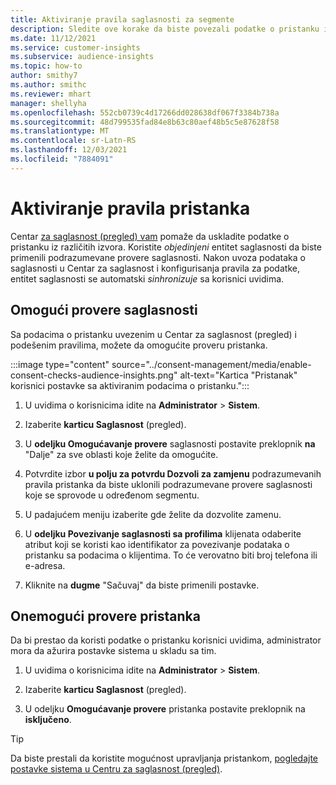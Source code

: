 ```yaml
---
title: Aktiviranje pravila saglasnosti za segmente
description: Sledite ove korake da biste povezali podatke o pristanku i aktivirali provere saglasnosti korisnici uvide. Administrator takođe može da onemogući provere pristanka.
ms.date: 11/12/2021
ms.service: customer-insights
ms.subservice: audience-insights
ms.topic: how-to
author: smithy7
ms.author: smithc
ms.reviewer: mhart
manager: shellyha
ms.openlocfilehash: 552cb0739c4d17266dd028638df067f3384b738a
ms.sourcegitcommit: 48d799535fad84e8b63c80aef48b5c5e87628f58
ms.translationtype: MT
ms.contentlocale: sr-Latn-RS
ms.lasthandoff: 12/03/2021
ms.locfileid: "7884091"
---
```

# <a name="activate-consent-rules"></a>Aktiviranje pravila pristanka

Centar [za saglasnost (pregled) vam](../consent-management/overview.md) pomaže da uskladite podatke o pristanku iz različitih izvora. Koristite *objedinjeni* entitet saglasnosti da biste primenili podrazumevane provere saglasnosti. Nakon uvoza podataka o saglasnosti u Centar za saglasnost i konfigurisanja pravila za podatke, entitet saglasnosti se automatski *sinhronizuje* sa korisnici uvidima.

## <a name="enable-consent-checks"></a>Omogući provere saglasnosti

Sa podacima o pristanku uvezenim u Centar za saglasnost (pregled) i podešenim pravilima, možete da omogućite proveru pristanka. 

:::image type="content" source="../consent-management/media/enable-consent-checks-audience-insights.png" alt-text="Kartica &quot;Pristanak&quot; korisnici postavke sa aktiviranim podacima o pristanku.":::

1. U uvidima o korisnicima idite na **Administrator** > **Sistem**.

1. Izaberite **karticu Saglasnost** (pregled).

1. U **odeljku Omogućavanje provere** saglasnosti postavite preklopnik **na** "Dalje" za sve oblasti koje želite da omogućite.

1. Potvrdite izbor **u polju za potvrdu Dozvoli za zamjenu** podrazumevanih pravila pristanka da biste uklonili podrazumevane provere saglasnosti koje se sprovode u određenom segmentu. 

1. U padajućem meniju izaberite gde želite da dozvolite zamenu.     

1. U **odeljku Povezivanje saglasnosti sa profilima** klijenata odaberite atribut koji se koristi kao identifikator za povezivanje podataka o pristanku sa podacima o klijentima. To će verovatno biti broj telefona ili e-adresa. 

1. Kliknite na **dugme** "Sačuvaj" da biste primenili postavke.

## <a name="disable-consent-checks"></a>Onemogući provere pristanka

Da bi prestao da koristi podatke o pristanku korisnici uvidima, administrator mora da ažurira postavke sistema u skladu sa tim.

1. U uvidima o korisnicima idite na **Administrator** > **Sistem**.

1. Izaberite **karticu Saglasnost** (pregled).

1. U odeljku **Omogućavanje provere** pristanka postavite preklopnik na **isključeno**.

> [!TIP]
> Da biste prestali da koristite mogućnost upravljanja pristankom, [pogledajte postavke sistema u Centru za saglasnost (pregled)](../consent-management/system-settings.md).
